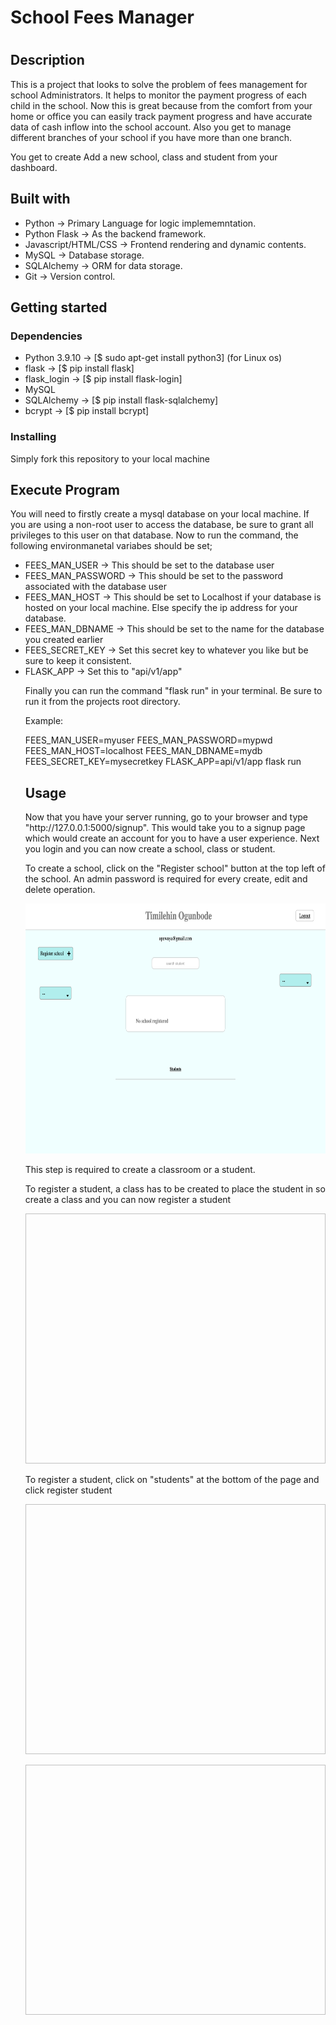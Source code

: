<h1>School Fees Manager<h1>

<h2>Description</h2>
<p>This is a project that looks to solve the problem of fees management for school Administrators.
 It helps to monitor the payment progress of each child in the school. Now this is great 
because from the comfort from your home or office you can easily track payment progress 
and have accurate data of cash inflow into the school account. Also you get to manage different
branches of your school if you have more than one branch.</p>
<p>You get to create Add a new school, class and student from your dashboard.</p>

<h2>Built with</h2>
    <ul>
        <li>Python -> Primary Language for logic implememntation.</li>
        <li>Python Flask -> As the backend framework.</li>
        <li>Javascript/HTML/CSS -> Frontend rendering and dynamic contents.</li>
        <li>MySQL -> Database storage.</li>
        <li>SQLAlchemy -> ORM for data storage.</li>
        <li>Git -> Version control.</li>
    </ul>

<h2>Getting started</h2>
    <h3>Dependencies</h3>
        <ul>
            <li>Python 3.9.10 -> [$ sudo apt-get install python3] (for Linux os)</li>
            <li>flask -> [$ pip install flask]</li>
            <li>flask_login -> [$ pip install flask-login]</li>
            <li>MySQL</li>
            <li>SQLAlchemy -> [$ pip install flask-sqlalchemy]</li>
            <li>bcrypt -> [$ pip install bcrypt]</li>
        </ul>
    <h3>Installing</h3>
        <p>Simply fork this repository to your local machine</p>

<h2>Execute Program</h2>
    <p>You will need to firstly create a mysql database on your local machine. 
    If you are using a non-root user to access the database, be sure to 
    grant all privileges to this user on that database.
    Now to run the command, the following environmanetal variabes should be set;</p>
    <ul>
        <li>FEES_MAN_USER -> This should be set to the database user</li>
        <li>FEES_MAN_PASSWORD -> This should be set to the password associated with 
          the database user</li>
        <li>FEES_MAN_HOST -> This should be set to Localhost if your database is 
          hosted on your local machine. Else specify the ip address for your database.</li>
        <li>FEES_MAN_DBNAME -> This should be set to the name for the database you created 
          earlier</li>
        <li>FEES_SECRET_KEY -> Set this secret key to whatever you like but be sure to keep it
          consistent.</li>
        <li>FLASK_APP -> Set this to "api/v1/app"</li>
    <p>Finally you can run the command "flask run" in your terminal. Be sure to run it from the 
    projects root directory.</p>
    <p>Example:</p>
        <p>FEES_MAN_USER=myuser FEES_MAN_PASSWORD=mypwd FEES_MAN_HOST=localhost FEES_MAN_DBNAME=mydb FEES_SECRET_KEY=mysecretkey FLASK_APP=api/v1/app flask run</p>
    
<h2>Usage</h2>
    <p>Now that you have your server running, go to your browser and type "http://127.0.0.1:5000/signup".
    This would take you to a signup page which would create an account for you to have a user experience.
    Next you login and you can now create a school, class or student.</p>
    <p>To create a school, click on the "Register school" button at the top left of the school.
    An admin password is required for every create, edit and delete operation.</p> 
    <p><img src="screenshots/home.png" width="700" height="400"></p>
    <p>This step is required to create a classroom or a student.</p>
    <p>To register a student, a class has to be created to place the student in so create a class and 
    you can now register a student</p>
    <p><img scr="screenshots/reg_stu.png" width="700" height="400"></p>
    <p>To register a student, click on "students" at the bottom of the page and click register student</p>
    <p><img scr="screenshots/students.png" width="700" height="400"></p>
    <p><img scr="screenshots/student_view.png" width="700" height="400"></p>
